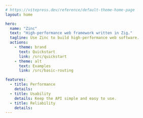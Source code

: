 ```yaml
---
# https://vitepress.dev/reference/default-theme-home-page
layout: home

hero:
  name: "Zinc"
  text: "High-performance web framework written in Zig."
  tagline: Use Zinc to build high-performance web software.
  actions:
    - theme: brand
      text: Quickstart
      link: /src/quickstart
    - theme: alt
      text: Examples
      link: /src/basic-routing

features:
  - title: Performance
    details: 
  - title: Usability
    details: Keep the API simple and easy to use.
  - title: Reliability
    details: 
---
```


